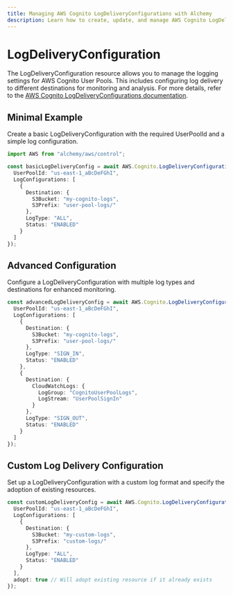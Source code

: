```yaml
---
title: Managing AWS Cognito LogDeliveryConfigurations with Alchemy
description: Learn how to create, update, and manage AWS Cognito LogDeliveryConfigurations using Alchemy Cloud Control.
---
```


# LogDeliveryConfiguration

The LogDeliveryConfiguration resource allows you to manage the logging settings for AWS Cognito User Pools. This includes configuring log delivery to different destinations for monitoring and analysis. For more details, refer to the [AWS Cognito LogDeliveryConfigurations documentation](https://docs.aws.amazon.com/cognito/latest/userguide/).

## Minimal Example

Create a basic LogDeliveryConfiguration with the required UserPoolId and a simple log configuration.

```ts
import AWS from "alchemy/aws/control";

const basicLogDeliveryConfig = await AWS.Cognito.LogDeliveryConfiguration("basicLogConfig", {
  UserPoolId: "us-east-1_aBcDeFGhI",
  LogConfigurations: [
    {
      Destination: {
        S3Bucket: "my-cognito-logs",
        S3Prefix: "user-pool-logs/"
      },
      LogType: "ALL",
      Status: "ENABLED"
    }
  ]
});
```

## Advanced Configuration

Configure a LogDeliveryConfiguration with multiple log types and destinations for enhanced monitoring.

```ts
const advancedLogDeliveryConfig = await AWS.Cognito.LogDeliveryConfiguration("advancedLogConfig", {
  UserPoolId: "us-east-1_aBcDeFGhI",
  LogConfigurations: [
    {
      Destination: {
        S3Bucket: "my-cognito-logs",
        S3Prefix: "user-pool-logs/"
      },
      LogType: "SIGN_IN",
      Status: "ENABLED"
    },
    {
      Destination: {
        CloudWatchLogs: {
          LogGroup: "CognitoUserPoolLogs",
          LogStream: "UserPoolSignIn"
        }
      },
      LogType: "SIGN_OUT",
      Status: "ENABLED"
    }
  ]
});
```

## Custom Log Delivery Configuration

Set up a LogDeliveryConfiguration with a custom log format and specify the adoption of existing resources.

```ts
const customLogDeliveryConfig = await AWS.Cognito.LogDeliveryConfiguration("customLogConfig", {
  UserPoolId: "us-east-1_aBcDeFGhI",
  LogConfigurations: [
    {
      Destination: {
        S3Bucket: "my-custom-logs",
        S3Prefix: "custom-logs/"
      },
      LogType: "ALL",
      Status: "ENABLED"
    }
  ],
  adopt: true // Will adopt existing resource if it already exists
});
```